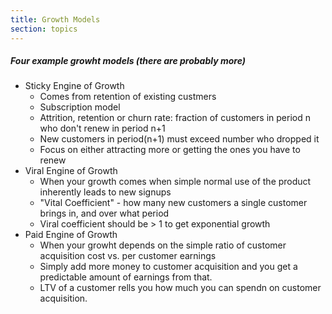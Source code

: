 ```yaml
---
title: Growth Models
section: topics
---
```


##### Four example growht models (there are probably more)
* Sticky Engine of Growth
	* Comes from retention of existing custmers
	* Subscription model
	* Attrition, retention or churn rate: fraction of customers in period n who don't renew in period n+1
	* New customers in period(n+1) must exceed number who dropped it
	* Focus on either attracting more or getting the ones you have to renew
* Viral Engine of Growth
	* When your growth comes when simple normal use of the product inherently leads to new signups
	* "Vital Coefficient" - how many new customers a single customer brings in, and over what period
	* Viral coefficient should be > 1 to get exponential growth
* Paid Engine of Growth
	* When your growht depends on the simple ratio of customer acquisition cost vs. per customer earnings
	* Simply add more money to customer acquisition and you get a predictable amount of earnings from that.
	* LTV of a customer rells you how much you can spendn on customer acquisition.

